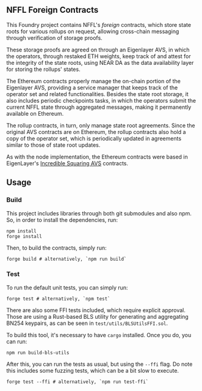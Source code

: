 ## NFFL Foreign Contracts

This Foundry project contains NFFL's _foreign_ contracts, which store state
roots for various rollups on request, allowing cross-chain messaging through
verification of storage proofs.

These storage proofs are agreed on through an Eigenlayer AVS, in which the
operators, through restaked ETH weights, keep track of and attest for the
integrity of the state roots, using NEAR DA as the data availability layer for
storing the rollups' states.

The Ethereum contracts properly manage the on-chain portion of the Eigenlayer
AVS, providing a service manager that keeps track of the operator set and
related functionalities. Besides the state root storage, it also includes
periodic checkpoints tasks, in which the operators submit the current NFFL
state through aggregated messages, making it permanently available on Ethereum.

The rollup contracts, in turn, only manage state root agreements. Since the
original AVS contracts are on Ethereum, the rollup contracts also hold a copy
of the operator set, which is periodically updated in agreements similar to
those of state root updates.

As with the node implementation, the Ethereum contracts were based in
EigenLayer's [Incredible Squaring AVS](https://github.com/Layr-Labs/incredible-squaring-avs/commit/107842279bfd9de686ec5167eca1d83a1ac9d233)
contracts.

## Usage

### Build

This project includes libraries through both git submodules and also npm. So,
in order to install the dependencies, run:

```shell
npm install
forge install
```

Then, to build the contracts, simply run:

```shell
forge build # alternatively, `npm run build`
```

### Test

To run the default unit tests, you can simply run:

```shell
forge test # alternatively, `npm test`
```

There are also some FFI tests included, which require explicit approval. Those
are using a Rust-based BLS utility for generating and aggregating BN254
keypairs, as can be seen in `test/utils/BLSUtilsFFI.sol`.

To build this tool, it's necessary to have `cargo` installed. Once you do, you
can run:

```shell
npm run build-bls-utils
```

After this, you can run the tests as usual, but using the `--ffi` flag. Do note
this includes some fuzzing tests, which can be a bit slow to execute.

```shell
forge test --ffi # alternatively, `npm run test-ffi`
```
